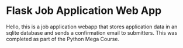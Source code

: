 # Flask Job Application Web App
Hello, this is a job application webapp that stores application data in
an sqlite database and sends a confirmation email to submitters. 
This was completed as part of the Python Mega Course.
